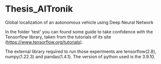 # Thesis_AITronik
Global localization of an autonomous vehicle using Deep Neural Network

In the folder 'test' you can found some guide to take confidence with the Tensorflow library, taken from the tutorials of its site (https://www.tensorflow.org/tutorials).

The external library required to run those experiments are tensorflow(2.8), numpy(1.22.3) and pandas(1.4.1). The version of python used is the 3.9.10.